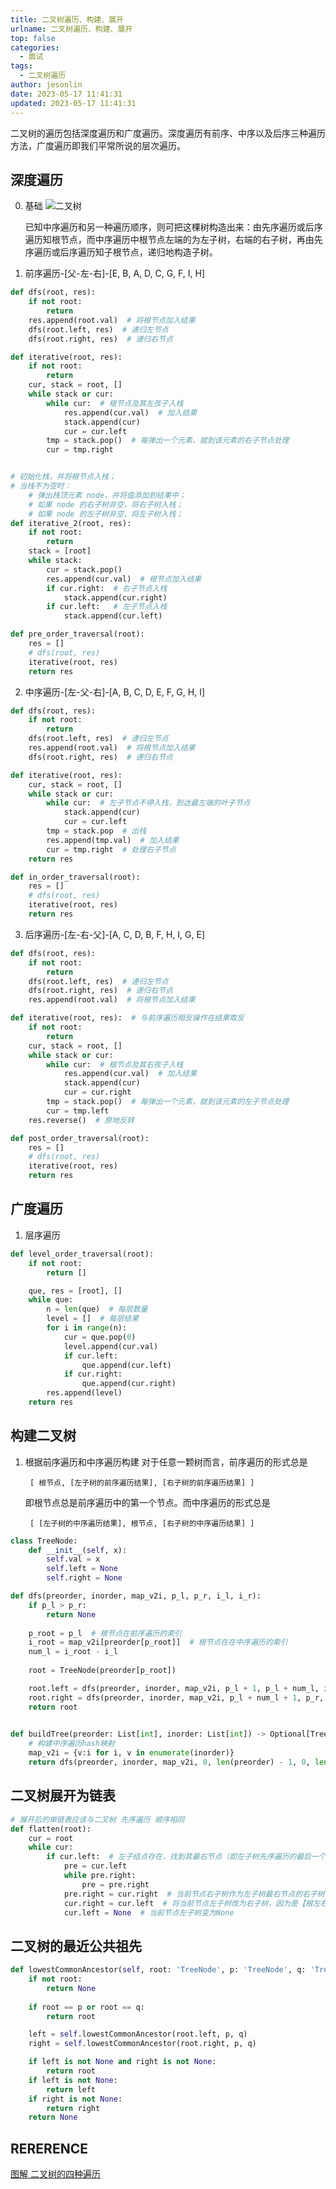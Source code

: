 ```yaml
---
title: 二叉树遍历、构建、展开
urlname: 二叉树遍历、构建、展开
top: false
categories:
  - 面试
tags:
  - 二叉树遍历
author: jesonlin
date: 2023-05-17 11:41:31
updated: 2023-05-17 11:41:31
---
```


二叉树的遍历包括深度遍历和广度遍历。深度遍历有前序、中序以及后序三种遍历方法，广度遍历即我们平常所说的层次遍历。

<!-- more -->


## 深度遍历
0. 基础
    ![二叉树](/二叉树.png)

    已知中序遍历和另一种遍历顺序，则可把这棵树构造出来：由先序遍历或后序遍历知根节点，而中序遍历中根节点左端的为左子树，右端的右子树，再由先序遍历或后序遍历知子根节点，递归地构造子树。

1. 前序遍历-[父-左-右]-[E, B, A, D, C, G, F, I, H]
```py
def dfs(root, res):
    if not root:
        return
    res.append(root.val)  # 将根节点加入结果
    dfs(root.left, res)  # 递归左节点
    dfs(root.right, res)  # 递归右节点

def iterative(root, res):
    if not root:
        return
    cur, stack = root, []
    while stack or cur:
        while cur:  # 根节点及其左孩子入栈
            res.append(cur.val)  # 加入结果
            stack.append(cur)
            cur = cur.left
        tmp = stack.pop()  # 每弹出一个元素，就到该元素的右子节点处理
        cur = tmp.right


# 初始化栈，并将根节点入栈；
# 当栈不为空时：
    # 弹出栈顶元素 node，并将值添加到结果中；
    # 如果 node 的右子树非空，将右子树入栈；
    # 如果 node 的左子树非空，将左子树入栈；
def iterative_2(root, res):
    if not root:
        return
    stack = [root]
    while stack:
        cur = stack.pop()
        res.append(cur.val)  # 根节点加入结果
        if cur.right:  # 右子节点入栈
            stack.append(cur.right)
        if cur.left:   # 左子节点入栈
            stack.append(cur.left)

def pre_order_traversal(root):
    res = []
    # dfs(root, res)
    iterative(root, res)
    return res
```

2. 中序遍历-[左-父-右]-[A, B, C, D, E, F, G, H, I]
```py
def dfs(root, res):
    if not root:
        return
    dfs(root.left, res)  # 递归左节点
    res.append(root.val)  # 将根节点加入结果
    dfs(root.right, res)  # 递归右节点

def iterative(root, res):
    cur, stack = root, []
    while stack or cur:
        while cur:  # 左子节点不停入栈，到达最左端的叶子节点
            stack.append(cur)
            cur = cur.left
        tmp = stack.pop  # 出栈
        res.append(tmp.val)  # 加入结果
        cur = tmp.right  # 处理右子节点
    return res 

def in_order_traversal(root):
    res = []
    # dfs(root, res)
    iterative(root, res)
    return res
```

3. 后序遍历-[左-右-父]-[A, C, D, B, F, H, I, G, E]
```py
def dfs(root, res):
    if not root:
        return
    dfs(root.left, res)  # 递归左节点
    dfs(root.right, res)  # 递归右节点
    res.append(root.val)  # 将根节点加入结果

def iterative(root, res):  # 与前序遍历相反操作在结果取反
    if not root:
        return
    cur, stack = root, []
    while stack or cur:
        while cur:  # 根节点及其右孩子入栈
            res.append(cur.val)  # 加入结果
            stack.append(cur)
            cur = cur.right
        tmp = stack.pop()  # 每弹出一个元素，就到该元素的左子节点处理
        cur = tmp.left
    res.reverse()  # 原地反转

def post_order_traversal(root):
    res = []
    # dfs(root, res)
    iterative(root, res)
    return res
```

## 广度遍历
1. 层序遍历
```py
def level_order_traversal(root):
    if not root:
        return []

    que, res = [root], []
    while que:
        n = len(que)  # 每层数量
        level = []  # 每层结果
        for i in range(n):
            cur = que.pop(0)
            level.append(cur.val)
            if cur.left:
                que.append(cur.left)
            if cur.right:
                que.append(cur.right)
        res.append(level)
    return res
```

## 构建二叉树
1. 根据前序遍历和中序遍历构建
    对于任意一颗树而言，前序遍历的形式总是

        [ 根节点, [左子树的前序遍历结果], [右子树的前序遍历结果] ]

    即根节点总是前序遍历中的第一个节点。而中序遍历的形式总是

        [ [左子树的中序遍历结果], 根节点, [右子树的中序遍历结果] ]
```py
class TreeNode:
    def __init__(self, x):
        self.val = x
        self.left = None
        self.right = None

def dfs(preorder, inorder, map_v2i, p_l, p_r, i_l, i_r):
    if p_l > p_r:
        return None
    
    p_root = p_l  # 根节点在前序遍历的索引
    i_root = map_v2i[preorder[p_root]]  # 根节点在在中序遍历的索引
    num_l = i_root - i_l
    
    root = TreeNode(preorder[p_root])

    root.left = dfs(preorder, inorder, map_v2i, p_l + 1, p_l + num_l, i_l, i_root - 1)
    root.right = dfs(preorder, inorder, map_v2i, p_l + num_l + 1, p_r, i_root + 1, i_r)
    return root
    

def buildTree(preorder: List[int], inorder: List[int]) -> Optional[TreeNode]:
    # 构建中序遍历hash映射
    map_v2i = {v:i for i, v in enumerate(inorder)}
    return dfs(preorder, inorder, map_v2i, 0, len(preorder) - 1, 0, len(inorder) - 1)

```

## 二叉树展开为链表
```py
# 展开后的单链表应该与二叉树 先序遍历 顺序相同
def flatten(root):
    cur = root
    while cur:
        if cur.left:  # 左子结点存在，找到其最右节点（即左子树先序遍历的最后一个元素）
            pre = cur.left
            while pre.right:
                pre = pre.right
            pre.right = cur.right  # 当前节点右子树作为左子树最右节点的右子树
            cur.right = cur.left  # 将当前节点左子树改为右子树，因为是【根左右】关系，左子树转到右子树一样顺序，右子树是左子树最右节点的右子树
            cur.left = None  # 当前节点左子树变为None

```

##  二叉树的最近公共祖先
```py
def lowestCommonAncestor(self, root: 'TreeNode', p: 'TreeNode', q: 'TreeNode') -> 'TreeNode':
    if not root:
        return None
        
    if root == p or root == q:
        return root

    left = self.lowestCommonAncestor(root.left, p, q)
    right = self.lowestCommonAncestor(root.right, p, q)

    if left is not None and right is not None:
        return root
    if left is not None:
        return left
    if right is not None:
        return right
    return None
```


## RERERENCE
[图解 二叉树的四种遍历](https://leetcode.cn/problems/binary-tree-preorder-traversal/solution/tu-jie-er-cha-shu-de-si-chong-bian-li-by-z1m/)

